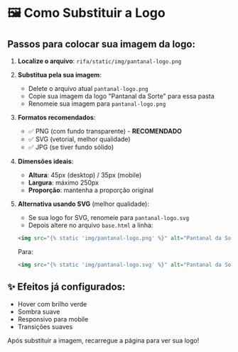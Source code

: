 # 🖼️ Como Substituir a Logo

## Passos para colocar sua imagem da logo:

1. **Localize o arquivo**: `rifa/static/img/pantanal-logo.png`

2. **Substitua pela sua imagem**:
   - Delete o arquivo atual `pantanal-logo.png`
   - Copie sua imagem da logo "Pantanal da Sorte" para essa pasta
   - Renomeie sua imagem para `pantanal-logo.png`

3. **Formatos recomendados**:
   - ✅ PNG (com fundo transparente) - **RECOMENDADO**
   - ✅ SVG (vetorial, melhor qualidade)
   - ✅ JPG (se tiver fundo sólido)

4. **Dimensões ideais**:
   - **Altura**: 45px (desktop) / 35px (mobile)
   - **Largura**: máximo 250px
   - **Proporção**: mantenha a proporção original

5. **Alternativa usando SVG** (melhor qualidade):
   - Se sua logo for SVG, renomeie para `pantanal-logo.svg`
   - Depois altere no arquivo `base.html` a linha:
   ```html
   <img src="{% static 'img/pantanal-logo.png' %}" alt="Pantanal da Sorte" class="logo-image">
   ```
   Para:
   ```html
   <img src="{% static 'img/pantanal-logo.svg' %}" alt="Pantanal da Sorte" class="logo-image">
   ```

## ✨ Efeitos já configurados:
- Hover com brilho verde
- Sombra suave
- Responsivo para mobile
- Transições suaves

Após substituir a imagem, recarregue a página para ver sua logo!

